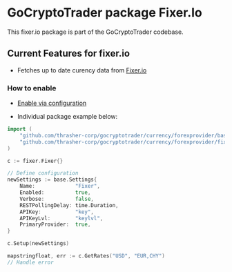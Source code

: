 # GoCryptoTrader package Fixer.Io


This fixer.io package is part of the GoCryptoTrader codebase.

## Current Features for fixer.io

+ Fetches up to date curency data from [Fixer.io](https://fixer.io/)

### How to enable

+ [Enable via configuration](https://github.com/thrasher-corp/gocryptotrader/tree/master/config#enable-currency-via-config-example)

+ Individual package example below:
```go
import (
	"github.com/thrasher-corp/gocryptotrader/currency/forexprovider/base"
	"github.com/thrasher-corp/gocryptotrader/currency/forexprovider/fixer.io"
)

c := fixer.Fixer{}

// Define configuration
newSettings := base.Settings{
	Name:             "Fixer",
	Enabled:          true,
	Verbose:          false,
	RESTPollingDelay: time.Duration,
	APIKey:           "key",
	APIKeyLvl:        "keylvl",
	PrimaryProvider:  true,
}

c.Setup(newSettings)

mapstringfloat, err := c.GetRates("USD", "EUR,CHY")
// Handle error
```


